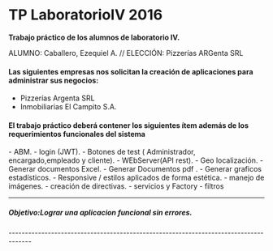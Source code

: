 TP LaboratorioIV 2016
========================================


**Trabajo práctico  de los alumnos de laboratorio IV.**

ALUMNO: Caballero, Ezequiel A. // 
ELECCIÓN: Pizzerías ARGenta SRL

<h4>Las siguientes empresas nos solicitan la creación de aplicaciones para administrar sus negocios:</h4>

  - Pizzerías Argenta SRL
  - Inmobiliarias El Campito  S.A.


<h4>El trabajo práctico deberá contener los siguientes ítem además de los requerimientos funcionales del sistema</h4>
 - ABM.
 - login (JWT).
 - Botones de test ( Administrador, encargado,empleado y cliente).
 - WEbServer(API rest).
 - Geo localización.
 - Generar documentos Excel.
 - Generar Documentos pdf .
 - Generar graficos estadísticos.
 - Responsive / estilos aplicados de forma estética.
 - manejo de imágenes.
 - creación de directivas.
 - servicios y Factory
 - filtros



-------------------------------------------------------------------------------------
<h5>Objetivo:Lograr una aplicacion funcional sin errores.</h5>
-------------------------------------------------------------------------------------










